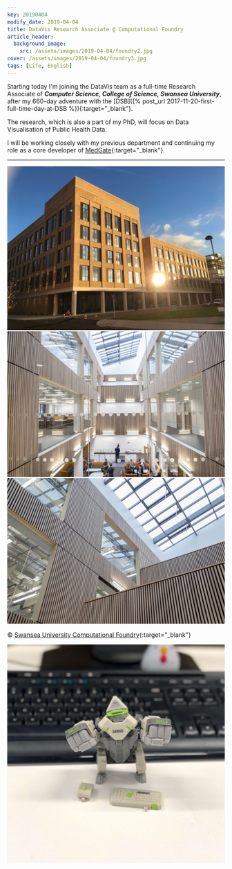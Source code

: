 ```yaml
---
key: 20190404
modify_date: 2019-04-04
title: DataVis Research Associate @ Computational Foundry
article_header:
  background_image:
    src: /assets/images/2019-04-04/foundry2.jpg
cover: /assets/images/2019-04-04/foundry3.jpg
tags: [Life, English]
---
```


<!--more-->

Starting today I'm joining the DataVis team as a full-time Research Associate of **_Computer Science, College of Science, Swansea University_**, after my 660-day adventure with the [DSB]({% post_url 2017-11-20-first-full-time-day-at-DSB %}){:target="_blank"}.

The research, which is also a part of my PhD, will focus on Data Visualisation of Public Health Data.

I will be working closely with my previous department and continuing my role as a core developer of [MedGate](https://github.com/SwanseaUniversityMedical/MedGateDeployment){:target="_blank"}.

---

<!-- markdownlint-disable MD033 -->
<div class="grid grid--p-3">
  <div class="cell cell--3">
  </div>
  <div class="cell cell--6">
    <div class="card">
      <div class="card__image">
        <img class="image" src="/assets/images/2019-04-04/foundry1.jpg"/>
      </div>
    </div>
  </div>
</div>

<div class="grid grid--p-3">
  <div class="cell cell--6">
    <div class="card">
      <div class="card__image">
        <img class="image" src="/assets/images/2019-04-04/foundry3.jpg"/>
      </div>
    </div>
  </div>
  <div class="cell cell--6">
    <div class="card">
      <div class="card__image">
        <img class="image" src="/assets/images/2019-04-04/foundry2.jpg"/>
      </div>
    </div>
  </div>
</div>

&copy; [Swansea University Computational Foundry](https://www.flickr.com/people/142254929@N07/){:target="_blank"}

<div class="grid grid--p-3">
  <div class="cell cell--3">
  </div>
  <div class="cell cell--6">
    <div class="card">
      <div class="card__image">
        <img class="image" src="/assets/images/2019-04-04/programmer.jpg"/>
      </div>
    </div>
  </div>
</div>
